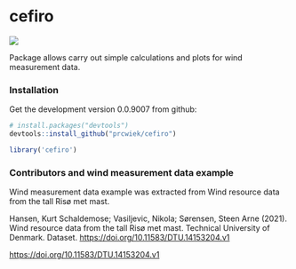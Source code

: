 
# cefiro

<!-- README.md is generated from README.Rmd. Please edit that file -->
<!-- badges: start -->

[![](https://www.repostatus.org/badges/latest/wip.svg)](https://www.repostatus.org/#wip)
<!-- badges: end -->

Package allows carry out simple calculations and plots for wind
measurement data.

### Installation

Get the development version 0.0.9007 from github:

``` r
# install.packages("devtools")
devtools::install_github("prcwiek/cefiro")
```

``` r
library('cefiro')
```

### Contributors and wind measurement data example

Wind measurement data example was extracted from Wind resource data from
the tall Risø met mast.

Hansen, Kurt Schaldemose; Vasiljevic, Nikola; Sørensen, Steen Arne
(2021). Wind resource data from the tall Risø met mast. Technical
University of Denmark. Dataset.
<https://doi.org/10.11583/DTU.14153204.v1>

<https://doi.org/10.11583/DTU.14153204.v1>
